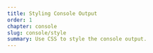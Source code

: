 ```yaml
---
title: Styling Console Output
order: 1
chapter: console
slug: console/style
summary: Use CSS to style the console output.
---
```

